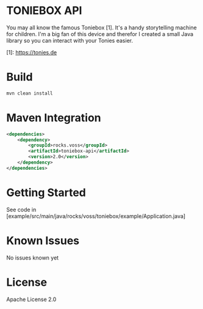 # TONIEBOX API
You may all know the famous Toniebox [1]. It's a handy storytelling machine for children.
I'm a big fan of this device and therefor I created a small Java library so you can interact with your Tonies easier.

\[1\]: https://tonies.de

# Build
```bash
mvn clean install
```

# Maven Integration
```xml
<dependencies>
    <dependency>
        <groupId>rocks.voss</groupId>
        <artifactId>toniebox-api</artifactId>
        <version>2.0</version>
    </dependency>
</dependencies>
```

# Getting Started
See code in [example/src/main/java/rocks/voss/toniebox/example/Application.java]

# Known Issues
No issues known yet

# License
Apache License 2.0
